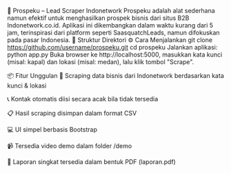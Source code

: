 🚀 Prospeku – Lead Scraper Indonetwork
Prospeku adalah alat sederhana namun efektif untuk menghasilkan prospek bisnis dari situs B2B Indonetwork.co.id. Aplikasi ini dikembangkan dalam waktu kurang dari 5 jam, terinspirasi dari platform seperti SaasquatchLeads, namun difokuskan pada pasar Indonesia.
📁 Struktur Direktori
⚙️ Cara Menjalankan
git clone https://github.com/username/prospeku.git
cd prospeku
Jalankan aplikasi:
python app.py
Buka browser ke http://localhost:5000, masukkan kata kunci (misal: kapal) dan lokasi (misal: medan), lalu klik tombol "Scrape".

📦 Fitur Unggulan
🔎 Scraping data bisnis dari Indonetwork berdasarkan kata kunci & lokasi

📞 Kontak otomatis diisi secara acak bila tidak tersedia

📋 Hasil scraping disimpan dalam format CSV

💻 UI simpel berbasis Bootstrap

📹 Tersedia video demo dalam folder /demo

📄 Laporan singkat tersedia dalam bentuk PDF (laporan.pdf)
